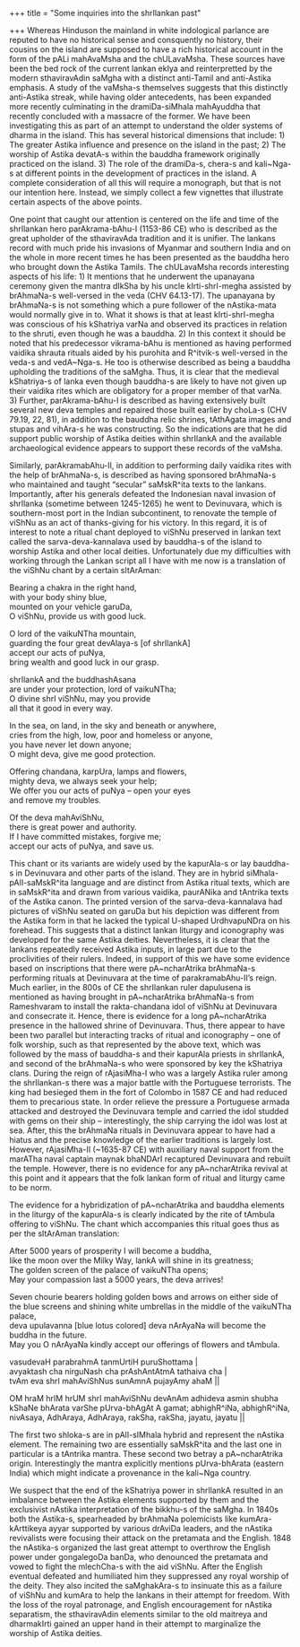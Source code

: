 +++
title = "Some inquiries into the shrIlankan past"

+++
Whereas Hinduson the mainland in white indological parlance  are reputed
to have no historical sense and consquently no history, their cousins on
the island are supposed to have a rich historical account in the form of
the pALi mahAvaMsha and the chULavaMsha. These sources have been the bed
rock of the current lankan ekIya and reinterpretted by the modern
sthaviravAdin saMgha with a distinct anti-Tamil and anti-Astika
emphasis. A study of the vaMsha-s themselves suggests that this
distinctly anti-Astika streak, while having older antecedents, has been
expanded more recently culminating in the dramiDa-siMhala mahAyuddha
that recently concluded with a massacre of the former. We have been
investigating this as part of an attempt to understand the older systems
of dharma in the island. This has several historical dimensions that
include: 1) The greater Astika influence and presence on the island in
the past; 2) The worship of Astika devatA-s within the bauddha framework
originally practiced on the island. 3) The role of the dramiDa-s,
chera-s and kali\~Nga-s at different points in the development of
practices in the island. A complete consideration of all this will
require a monograph, but that is not our intention here. Instead, we
simply collect a few vignettes that illustrate certain aspects of the
above points.

One point that caught our attention is centered on the life and time of
the shrIlankan hero parAkrama-bAhu-I (1153-86 CE) who is described as
the great upholder of the sthaviravAda tradition and it is unifier. The
lankans record with much pride his invasions of Myanmar and southern
India and on the whole in more recent times he has been presented as the
bauddha hero who brought down the Astika Tamils. The chULavaMsha records
interesting aspects of his life: 1) It mentions that he underwent the
upanayana ceremony given the mantra dIkSha by his uncle kIrti-shrI-megha
assisted by brAhmaNa-s well-versed in the veda (CHV 64.13-17). The
upanayana by brAhmaNa-s is not something which a pure follower of the
nAstika-mata would normally give in to. What it shows is that at least
kIrti-shrI-megha was conscious of his kShatriya varNa and observed its
practices in relation to the shruti, even though he was a bauddha. 2) In
this context it should be noted that his predecessor vikrama-bAhu is
mentioned as having performed vaidika shrauta rituals aided by his
purohita and R^itvik-s well-versed in the veda-s and vedA\~Nga-s. He too
is otherwise described as being a bauddha upholding the traditions of
the saMgha. Thus, it is clear that the medieval kShatriya-s of lanka
even though bauddha-s are likely to have not given up their vaidika
rites which are obligatory for a proper member of that varNa. 3)
Further, parAkrama-bAhu-I is described as having extensively built
several new deva temples and repaired those built earlier by choLa-s
(CHV 79.19, 22, 81), in addition to the bauddha relic shrines, tAthAgata
images and stupas and vihAra-s he was constructing. So the indications
are that he did support public worship of Astika deities within
shrIlankA and the available archaeological evidence appears to support
these records of the vaMsha.

Similarly, parAkramabAhu-II, in addition to performing daily vaidika
rites with the help of brAhmaNa-s, is described as having sponsored
brAhmaNa-s who maintained and taught “secular” saMskR^ita texts to the
lankans. Importantly, after his generals defeated the Indonesian naval
invasion of shrIlanka (sometime between 1245-1265) he went to
Devinuvara, which is southern-most port in the Indian subcontinent, to
renovate the temple of viShNu as an act of thanks-giving for his
victory. In this regard, it is of interest to note a ritual chant
deployed to viShNu preserved in lankan text called the
sarva-deva-kannalava used by bauddha-s of the island to worship Astika
and other local deities. Unfortunately due my difficulties with working
through the Lankan script all I have with me now is a translation of the
viShNu chant by a certain sItArAman:

Bearing a chakra in the right hand,  
with your body shiny blue,  
mounted on your vehicle garuDa,  
O viShNu, provide us with good luck.

O lord of the vaikuNTha mountain,  
guarding the four great devAlaya-s \[of shrIlankA\]  
accept our acts of puNya,  
bring wealth and good luck in our grasp.

shrIlankA and the buddhashAsana  
are under your protection, lord of vaikuNTha;  
O divine shrI viShNu, may you provide  
all that it good in every way.

In the sea, on land, in the sky and beneath or anywhere,  
cries from the high, low, poor and homeless or anyone,  
you have never let down anyone;  
O might deva, give me good protection.

Offering chandana, karpUra, lamps and flowers,  
mighty deva, we always seek your help;  
We offer you our acts of puNya – open your eyes  
and remove my troubles.

Of the deva mahAviShNu,  
there is great power and authority.  
If I have committed mistakes, forgive me;  
accept our acts of puNya, and save us.

This chant or its variants are widely used by the kapurAla-s or lay
bauddha-s in Devinuvara and other parts of the island. They are in
hybrid siMhala-pAlI-saMskR^ita language and are distinct from Astika
ritual texts, which are in saMskR^ita and drawn from various vaidika,
paurANika and tAntrika texts of the Astika canon. The printed version of
the sarva-deva-kannalava had pictures of viShNu seated on garuDa but his
depiction was different from the Astika form in that he lacked the
typical U-shaped UrdhvapuNDra on his forehead. This suggests that a
distinct lankan liturgy and iconography was developed for the same
Astika deities. Nevertheless, it is clear that the lankans repeatedly
received Astika inputs, in large part due to the proclivities of their
rulers. Indeed, in support of this we have some evidence based on
inscriptions that there were pA\~ncharAtrika brAhmaNa-s performing
rituals at Devinuvara at the time of parakramabAhu-II’s reign. Much
earlier, in the 800s of CE the shrIlankan ruler dapulusena is mentioned
as having brought in pA\~ncharAtrika brAhmaNa-s from Rameshvaram to
install the rakta-chandana idol of viShNu at Devinuvara and consecrate
it. Hence, there is evidence for a long pA\~ncharAtrika presence in the
hallowed shrine of Devinuvara. Thus, there appear to have been two
parallel but interacting tracks of ritual and iconography – one of folk
worship, such as that represented by the above text, which was followed
by the mass of bauddha-s and their kapurAla priests in shrIlankA, and
second of the brAhmaNa-s who were sponsored by key the kShatriya clans.
During the reign of rAjasiMha-I who was a largely Astika ruler among the
shrIlankan-s there was a major battle with the Portuguese terrorists.
The king had besieged them in the fort of Colombo in 1587 CE and had
reduced them to precarious state. In order relieve the pressure a
Portuguese armada attacked and destroyed the Devinuvara temple and
carried the idol studded with gems on their ship – interestingly, the
ship carrying the idol was lost at sea. After, this the brAhmaNa rituals
in Devinuvara appear to have had a hiatus and the precise knowledge of
the earlier traditions is largely lost. However, rAjasiMha-II (\~1635-87
CE) with auxiliary naval support from the marATha naval captain maynak
bhaNDArI recaptured Devinuvara and rebuilt the temple. However, there is
no evidence for any pA\~ncharAtrika revival at this point and it appears
that the folk lankan form of ritual and liturgy came to be norm.

The evidence for a hybridization of pA\~ncharAtrika and bauddha elements
in the liturgy of the kapurAla-s is clearly indicated by the rite of
tAmbula offering to viShNu. The chant which accompanies this ritual goes
thus as per the sItArAman translation:

After 5000 years of prosperity I will become a buddha,  
like the moon over the Milky Way, lankA will shine in its greatness;  
The golden screen of the palace of vaikuNTha opens;  
May your compassion last a 5000 years, the deva arrives\!

Seven chourie bearers holding golden bows and arrows on either side of  
the blue screens and shining white umbrellas in the middle of the
vaikuNTha palace,  
deva upulavanna \[blue lotus colored\] deva nArAyaNa will become the
buddha in the future.  
May you O nArAyaNa kindly accept our offerings of flowers and tAmbula.

vasudevaH parabrahmA tanmUrtiH puruShottama |  
avyaktash cha nirguNash cha prAshAntAtmA tathaiva cha |  
tvAm eva shrI mahAviShNus sunAmnA pujayAmy ahaM ||

OM hraM hrIM hrUM shrI mahAviShNu devAnAm adhideva asmin shubha kShaNe
bhArata varShe pUrva-bhAgAt A gamat; abhighR^iNa, abhighR^iNa, nivAsaya,
AdhAraya, AdhAraya, rakSha, rakSha, jayatu, jayatu ||

The first two shloka-s are in pAlI-sIMhala hybrid and represent the
nAstika element. The remaining two are essentially saMskR^ita and the
last one in particular is a tAntrika mantra. These second two betray a
pA\~ncharAtrika origin. Interestingly the mantra explicitly mentions
pUrva-bhArata (eastern India) which might indicate a provenance in the
kali\~Nga country.

We suspect that the end of the kShatriya power in shrIlankA resulted in
an imbalance between the Astika elements supported by them and the
exclusivist nAstika interpretation of the bikkhu-s of the saMgha. In
1840s both the Astika-s, spearheaded by brAhmaNa polemicists like
kumAra-kArttikeya ayyar supported by various drAviDa leaders, and the
nAstika revivalists were focusing their attack on the pretamata and the
English. 1848 the nAstika-s organized the last great attempt to
overthrow the English power under gongalegoDa banDa, who denounced the
pretamata and vowed to fight the mlechCha-s with the aid viShNu. After
the English eventual defeated and humiliated him they suppressed any
royal worship of the deity. They also incited the saMghakAra-s to
insinuate this as a failure of viShNu and kumAra to help the lankans in
their attempt for freedom. With the loss of the royal patronage, and
English encouragement for nAstika separatism, the sthaviravAdin elements
similar to the old maitreya and dharmakIrti gained an upper hand in
their attempt to marginalize the worship of Astika deities.
